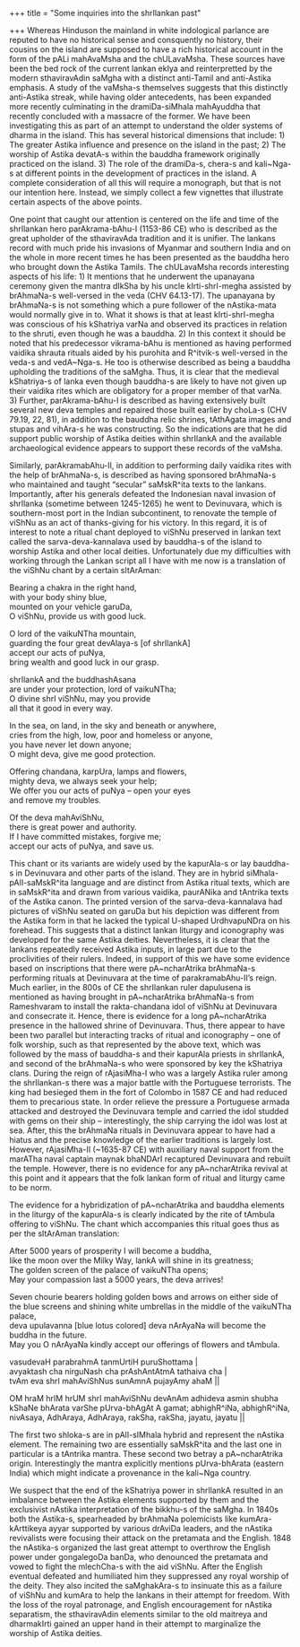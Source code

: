 +++
title = "Some inquiries into the shrIlankan past"

+++
Whereas Hinduson the mainland in white indological parlance  are reputed
to have no historical sense and consquently no history, their cousins on
the island are supposed to have a rich historical account in the form of
the pALi mahAvaMsha and the chULavaMsha. These sources have been the bed
rock of the current lankan ekIya and reinterpretted by the modern
sthaviravAdin saMgha with a distinct anti-Tamil and anti-Astika
emphasis. A study of the vaMsha-s themselves suggests that this
distinctly anti-Astika streak, while having older antecedents, has been
expanded more recently culminating in the dramiDa-siMhala mahAyuddha
that recently concluded with a massacre of the former. We have been
investigating this as part of an attempt to understand the older systems
of dharma in the island. This has several historical dimensions that
include: 1) The greater Astika influence and presence on the island in
the past; 2) The worship of Astika devatA-s within the bauddha framework
originally practiced on the island. 3) The role of the dramiDa-s,
chera-s and kali\~Nga-s at different points in the development of
practices in the island. A complete consideration of all this will
require a monograph, but that is not our intention here. Instead, we
simply collect a few vignettes that illustrate certain aspects of the
above points.

One point that caught our attention is centered on the life and time of
the shrIlankan hero parAkrama-bAhu-I (1153-86 CE) who is described as
the great upholder of the sthaviravAda tradition and it is unifier. The
lankans record with much pride his invasions of Myanmar and southern
India and on the whole in more recent times he has been presented as the
bauddha hero who brought down the Astika Tamils. The chULavaMsha records
interesting aspects of his life: 1) It mentions that he underwent the
upanayana ceremony given the mantra dIkSha by his uncle kIrti-shrI-megha
assisted by brAhmaNa-s well-versed in the veda (CHV 64.13-17). The
upanayana by brAhmaNa-s is not something which a pure follower of the
nAstika-mata would normally give in to. What it shows is that at least
kIrti-shrI-megha was conscious of his kShatriya varNa and observed its
practices in relation to the shruti, even though he was a bauddha. 2) In
this context it should be noted that his predecessor vikrama-bAhu is
mentioned as having performed vaidika shrauta rituals aided by his
purohita and R^itvik-s well-versed in the veda-s and vedA\~Nga-s. He too
is otherwise described as being a bauddha upholding the traditions of
the saMgha. Thus, it is clear that the medieval kShatriya-s of lanka
even though bauddha-s are likely to have not given up their vaidika
rites which are obligatory for a proper member of that varNa. 3)
Further, parAkrama-bAhu-I is described as having extensively built
several new deva temples and repaired those built earlier by choLa-s
(CHV 79.19, 22, 81), in addition to the bauddha relic shrines, tAthAgata
images and stupas and vihAra-s he was constructing. So the indications
are that he did support public worship of Astika deities within
shrIlankA and the available archaeological evidence appears to support
these records of the vaMsha.

Similarly, parAkramabAhu-II, in addition to performing daily vaidika
rites with the help of brAhmaNa-s, is described as having sponsored
brAhmaNa-s who maintained and taught “secular” saMskR^ita texts to the
lankans. Importantly, after his generals defeated the Indonesian naval
invasion of shrIlanka (sometime between 1245-1265) he went to
Devinuvara, which is southern-most port in the Indian subcontinent, to
renovate the temple of viShNu as an act of thanks-giving for his
victory. In this regard, it is of interest to note a ritual chant
deployed to viShNu preserved in lankan text called the
sarva-deva-kannalava used by bauddha-s of the island to worship Astika
and other local deities. Unfortunately due my difficulties with working
through the Lankan script all I have with me now is a translation of the
viShNu chant by a certain sItArAman:

Bearing a chakra in the right hand,  
with your body shiny blue,  
mounted on your vehicle garuDa,  
O viShNu, provide us with good luck.

O lord of the vaikuNTha mountain,  
guarding the four great devAlaya-s \[of shrIlankA\]  
accept our acts of puNya,  
bring wealth and good luck in our grasp.

shrIlankA and the buddhashAsana  
are under your protection, lord of vaikuNTha;  
O divine shrI viShNu, may you provide  
all that it good in every way.

In the sea, on land, in the sky and beneath or anywhere,  
cries from the high, low, poor and homeless or anyone,  
you have never let down anyone;  
O might deva, give me good protection.

Offering chandana, karpUra, lamps and flowers,  
mighty deva, we always seek your help;  
We offer you our acts of puNya – open your eyes  
and remove my troubles.

Of the deva mahAviShNu,  
there is great power and authority.  
If I have committed mistakes, forgive me;  
accept our acts of puNya, and save us.

This chant or its variants are widely used by the kapurAla-s or lay
bauddha-s in Devinuvara and other parts of the island. They are in
hybrid siMhala-pAlI-saMskR^ita language and are distinct from Astika
ritual texts, which are in saMskR^ita and drawn from various vaidika,
paurANika and tAntrika texts of the Astika canon. The printed version of
the sarva-deva-kannalava had pictures of viShNu seated on garuDa but his
depiction was different from the Astika form in that he lacked the
typical U-shaped UrdhvapuNDra on his forehead. This suggests that a
distinct lankan liturgy and iconography was developed for the same
Astika deities. Nevertheless, it is clear that the lankans repeatedly
received Astika inputs, in large part due to the proclivities of their
rulers. Indeed, in support of this we have some evidence based on
inscriptions that there were pA\~ncharAtrika brAhmaNa-s performing
rituals at Devinuvara at the time of parakramabAhu-II’s reign. Much
earlier, in the 800s of CE the shrIlankan ruler dapulusena is mentioned
as having brought in pA\~ncharAtrika brAhmaNa-s from Rameshvaram to
install the rakta-chandana idol of viShNu at Devinuvara and consecrate
it. Hence, there is evidence for a long pA\~ncharAtrika presence in the
hallowed shrine of Devinuvara. Thus, there appear to have been two
parallel but interacting tracks of ritual and iconography – one of folk
worship, such as that represented by the above text, which was followed
by the mass of bauddha-s and their kapurAla priests in shrIlankA, and
second of the brAhmaNa-s who were sponsored by key the kShatriya clans.
During the reign of rAjasiMha-I who was a largely Astika ruler among the
shrIlankan-s there was a major battle with the Portuguese terrorists.
The king had besieged them in the fort of Colombo in 1587 CE and had
reduced them to precarious state. In order relieve the pressure a
Portuguese armada attacked and destroyed the Devinuvara temple and
carried the idol studded with gems on their ship – interestingly, the
ship carrying the idol was lost at sea. After, this the brAhmaNa rituals
in Devinuvara appear to have had a hiatus and the precise knowledge of
the earlier traditions is largely lost. However, rAjasiMha-II (\~1635-87
CE) with auxiliary naval support from the marATha naval captain maynak
bhaNDArI recaptured Devinuvara and rebuilt the temple. However, there is
no evidence for any pA\~ncharAtrika revival at this point and it appears
that the folk lankan form of ritual and liturgy came to be norm.

The evidence for a hybridization of pA\~ncharAtrika and bauddha elements
in the liturgy of the kapurAla-s is clearly indicated by the rite of
tAmbula offering to viShNu. The chant which accompanies this ritual goes
thus as per the sItArAman translation:

After 5000 years of prosperity I will become a buddha,  
like the moon over the Milky Way, lankA will shine in its greatness;  
The golden screen of the palace of vaikuNTha opens;  
May your compassion last a 5000 years, the deva arrives\!

Seven chourie bearers holding golden bows and arrows on either side of  
the blue screens and shining white umbrellas in the middle of the
vaikuNTha palace,  
deva upulavanna \[blue lotus colored\] deva nArAyaNa will become the
buddha in the future.  
May you O nArAyaNa kindly accept our offerings of flowers and tAmbula.

vasudevaH parabrahmA tanmUrtiH puruShottama |  
avyaktash cha nirguNash cha prAshAntAtmA tathaiva cha |  
tvAm eva shrI mahAviShNus sunAmnA pujayAmy ahaM ||

OM hraM hrIM hrUM shrI mahAviShNu devAnAm adhideva asmin shubha kShaNe
bhArata varShe pUrva-bhAgAt A gamat; abhighR^iNa, abhighR^iNa, nivAsaya,
AdhAraya, AdhAraya, rakSha, rakSha, jayatu, jayatu ||

The first two shloka-s are in pAlI-sIMhala hybrid and represent the
nAstika element. The remaining two are essentially saMskR^ita and the
last one in particular is a tAntrika mantra. These second two betray a
pA\~ncharAtrika origin. Interestingly the mantra explicitly mentions
pUrva-bhArata (eastern India) which might indicate a provenance in the
kali\~Nga country.

We suspect that the end of the kShatriya power in shrIlankA resulted in
an imbalance between the Astika elements supported by them and the
exclusivist nAstika interpretation of the bikkhu-s of the saMgha. In
1840s both the Astika-s, spearheaded by brAhmaNa polemicists like
kumAra-kArttikeya ayyar supported by various drAviDa leaders, and the
nAstika revivalists were focusing their attack on the pretamata and the
English. 1848 the nAstika-s organized the last great attempt to
overthrow the English power under gongalegoDa banDa, who denounced the
pretamata and vowed to fight the mlechCha-s with the aid viShNu. After
the English eventual defeated and humiliated him they suppressed any
royal worship of the deity. They also incited the saMghakAra-s to
insinuate this as a failure of viShNu and kumAra to help the lankans in
their attempt for freedom. With the loss of the royal patronage, and
English encouragement for nAstika separatism, the sthaviravAdin elements
similar to the old maitreya and dharmakIrti gained an upper hand in
their attempt to marginalize the worship of Astika deities.
